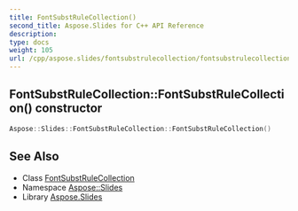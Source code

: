 ```yaml
---
title: FontSubstRuleCollection()
second_title: Aspose.Slides for C++ API Reference
description: 
type: docs
weight: 105
url: /cpp/aspose.slides/fontsubstrulecollection/fontsubstrulecollection/
---
```

## FontSubstRuleCollection::FontSubstRuleCollection() constructor




```cpp
Aspose::Slides::FontSubstRuleCollection::FontSubstRuleCollection()
```

## See Also

* Class [FontSubstRuleCollection](./)
* Namespace [Aspose::Slides](../)
* Library [Aspose.Slides](../../)